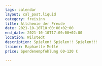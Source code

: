 ```yaml
---
tags: calendar
layout: cal_post.liquid
category: freisinn
title: Allchemie der Freude
date: 2021-10-10T10:00:00+02:00
end_date: 2021-10-10T17:00:00+02:00
location: Wilstedt
description: Spielen! Spielen!! Spielen!!!
trainer: Raphaelle Mellé
price: Spendenempfehlung 60-120 €

---
```

